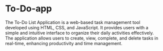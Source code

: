 # To-Do-app
The To-Do List Application is a web-based task management tool developed using HTML, CSS, and JavaScript. It provides users with a simple and intuitive interface to organize their daily activities effectively. The application allows users to create, view, complete, and delete tasks in real-time, enhancing productivity and time management.
